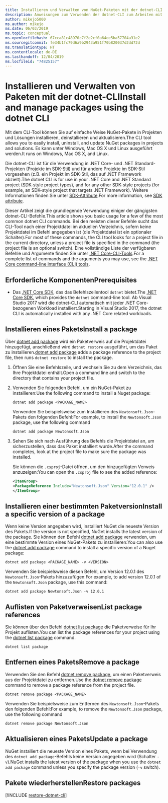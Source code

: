 ```yaml
---
title: Installieren und Verwalten von NuGet-Paketen mit der dotnet-CLI
description: Anweisungen zum Verwenden der dotnet-CLI zum Arbeiten mit NuGet-Paketen.
author: mikejo5000
ms.author: mikejo
ms.date: 06/03/2019
ms.topic: conceptual
ms.openlocfilehash: 67cca81c48970c7f2e2cf0a64ee5ba57704a31e2
ms.sourcegitcommit: fe34b1fc79d6a9b2943a951f70b820037d2dd72d
ms.translationtype: HT
ms.contentlocale: de-DE
ms.lasthandoff: 12/04/2019
ms.locfileid: "74825157"
---
```

# <a name="install-and-manage-packages-using-the-dotnet-cli"></a><span data-ttu-id="422dd-103">Installieren und Verwalten von Paketen mit der dotnet-CLI</span><span class="sxs-lookup"><span data-stu-id="422dd-103">Install and manage packages using the dotnet CLI</span></span>

<span data-ttu-id="422dd-104">Mit dem CLI-Tool können Sie auf einfache Weise NuGet-Pakete in Projekten und Lösungen installieren, deinstallieren und aktualisieren.</span><span class="sxs-lookup"><span data-stu-id="422dd-104">The CLI tool allows you to easily install, uninstall, and update NuGet packages in projects and solutions.</span></span> <span data-ttu-id="422dd-105">Es kann unter Windows, Mac OS X und Linux ausgeführt werden.</span><span class="sxs-lookup"><span data-stu-id="422dd-105">It runs on Windows, Mac OS X, and Linux.</span></span>

<span data-ttu-id="422dd-106">Die dotnet-CLI ist für die Verwendung in .NET Core- und .NET Standard-Projekten (Projekte im SDK-Stil) und für andere Projekte im SDK-Stil vorgesehen (z.B. ein Projekt im SDK-Stil, das auf .NET Framework abzielt).</span><span class="sxs-lookup"><span data-stu-id="422dd-106">The dotnet CLI is for use in your .NET Core and .NET Standard project (SDK-style project types), and for any other SDK-style projects (for example, an SDK-style project that targets .NET Framework).</span></span> <span data-ttu-id="422dd-107">Weitere Informationen finden Sie unter [SDK-Attribute](/dotnet/core/tools/csproj#additions).</span><span class="sxs-lookup"><span data-stu-id="422dd-107">For more information, see [SDK attribute](/dotnet/core/tools/csproj#additions).</span></span>

<span data-ttu-id="422dd-108">Dieser Artikel zeigt die grundlegende Verwendung einiger der gängigsten dotnet-CLI-Befehle.</span><span class="sxs-lookup"><span data-stu-id="422dd-108">This article shows you basic usage for a few of the most common dotnet CLI commands.</span></span> <span data-ttu-id="422dd-109">Bei den meisten dieser Befehle sucht das CLI-Tool nach einer Projektdatei im aktuellen Verzeichnis, sofern keine Projektdatei im Befehl angegeben ist (die Projektdatei ist ein optionaler Schalter).</span><span class="sxs-lookup"><span data-stu-id="422dd-109">For most of these commands, the CLI tool looks for a project file in the current directory, unless a project file is specified in the command (the project file is an optional switch).</span></span> <span data-ttu-id="422dd-110">Eine vollständige Liste der verfügbaren Befehle und Argumente finden Sie unter [.NET Core-CLI-Tools](../reference/dotnet-commands.md).</span><span class="sxs-lookup"><span data-stu-id="422dd-110">For a complete list of commands and the arguments you may use, see the [.NET Core command-line interface (CLI) tools](../reference/dotnet-commands.md).</span></span>

## <a name="prerequisites"></a><span data-ttu-id="422dd-111">Erforderliche Komponenten</span><span class="sxs-lookup"><span data-stu-id="422dd-111">Prerequisites</span></span>

- <span data-ttu-id="422dd-112">Das [.NET Core SDK](https://www.microsoft.com/net/download/), das das Befehlszeilentool `dotnet` bietet.</span><span class="sxs-lookup"><span data-stu-id="422dd-112">The [.NET Core SDK](https://www.microsoft.com/net/download/), which provides the `dotnet` command-line tool.</span></span> <span data-ttu-id="422dd-113">Ab Visual Studio 2017 wird die dotnet-CLI automatisch mit jeder .NET Core-bezogenen Workload installiert.</span><span class="sxs-lookup"><span data-stu-id="422dd-113">Starting in Visual Studio 2017, the dotnet CLI is automatically installed with any .NET Core related workloads.</span></span>

## <a name="install-a-package"></a><span data-ttu-id="422dd-114">Installieren eines Pakets</span><span class="sxs-lookup"><span data-stu-id="422dd-114">Install a package</span></span>

<span data-ttu-id="422dd-115">Über [dotnet add package](/dotnet/core/tools/dotnet-add-package?tabs=netcore2x) wird ein Paketverweis auf die Projektdatei hinzugefügt, anschließend wird `dotnet restore` ausgeführt, um das Paket zu installieren.</span><span class="sxs-lookup"><span data-stu-id="422dd-115">[dotnet add package](/dotnet/core/tools/dotnet-add-package?tabs=netcore2x) adds a package reference to the project file, then runs `dotnet restore` to install the package.</span></span>

1. <span data-ttu-id="422dd-116">Öffnen Sie eine Befehlszeile, und wechseln Sie zu dem Verzeichnis, das Ihre Projektdatei enthält.</span><span class="sxs-lookup"><span data-stu-id="422dd-116">Open a command line and switch to the directory that contains your project file.</span></span>

2. <span data-ttu-id="422dd-117">Verwenden Sie folgenden Befehl, um ein NuGet-Paket zu installieren:</span><span class="sxs-lookup"><span data-stu-id="422dd-117">Use the following command to install a Nuget package:</span></span>

    ```dotnetcli
    dotnet add package <PACKAGE_NAME>
    ```

    <span data-ttu-id="422dd-118">Verwenden Sie beispielsweise zum Installieren des `Newtonsoft.Json`-Pakets den folgenden Befehl:</span><span class="sxs-lookup"><span data-stu-id="422dd-118">For example, to install the `Newtonsoft.Json` package, use the following command</span></span>

    ```dotnetcli
    dotnet add package Newtonsoft.Json
    ```

3. <span data-ttu-id="422dd-119">Sehen Sie sich nach Ausführung des Befehls die Projektdatei an, um sicherzustellen, dass das Paket installiert wurde.</span><span class="sxs-lookup"><span data-stu-id="422dd-119">After the command completes, look at the project file to make sure the package was installed.</span></span>

   <span data-ttu-id="422dd-120">Sie können die `.csproj`-Datei öffnen, um den hinzugefügten Verweis anzuzeigen:</span><span class="sxs-lookup"><span data-stu-id="422dd-120">You can open the `.csproj` file to see the added reference:</span></span>

    ```xml
   <ItemGroup>
    <PackageReference Include="Newtonsoft.Json" Version="12.0.1" />
   </ItemGroup>
    ```

## <a name="install-a-specific-version-of-a-package"></a><span data-ttu-id="422dd-121">Installieren einer bestimmten Paketversion</span><span class="sxs-lookup"><span data-stu-id="422dd-121">Install a specific version of a package</span></span>

<span data-ttu-id="422dd-122">Wenn keine Version angegeben wird, installiert NuGet die neueste Version des Pakets.</span><span class="sxs-lookup"><span data-stu-id="422dd-122">If the version is not specified, NuGet installs the latest version of the package.</span></span> <span data-ttu-id="422dd-123">Sie können den Befehl [dotnet add package](/dotnet/core/tools/dotnet-add-package?tabs=netcore2x) verwenden, um eine bestimmte Version eines NuGet-Pakets zu installieren:</span><span class="sxs-lookup"><span data-stu-id="422dd-123">You can also use the [dotnet add package](/dotnet/core/tools/dotnet-add-package?tabs=netcore2x) command to install a specific version of a Nuget package:</span></span>

```dotnetcli
dotnet add package <PACKAGE_NAME> -v <VERSION>
```

<span data-ttu-id="422dd-124">Verwenden Sie beispielsweise diesen Befehl, um Version 12.0.1 des `Newtonsoft.Json`-Pakets hinzuzufügen:</span><span class="sxs-lookup"><span data-stu-id="422dd-124">For example, to add version 12.0.1 of the `Newtonsoft.Json` package, use this command:</span></span>

```dotnetcli
dotnet add package Newtonsoft.Json -v 12.0.1
```

## <a name="list-package-references"></a><span data-ttu-id="422dd-125">Auflisten von Paketverweisen</span><span class="sxs-lookup"><span data-stu-id="422dd-125">List package references</span></span>

<span data-ttu-id="422dd-126">Sie können über den Befehl [dotnet list package](/dotnet/core/tools/dotnet-list-package?tabs=netcore2x) die Paketverweise für Ihr Projekt auflisten.</span><span class="sxs-lookup"><span data-stu-id="422dd-126">You can list the package references for your project using the [dotnet list package](/dotnet/core/tools/dotnet-list-package?tabs=netcore2x) command.</span></span>

```dotnetcli
dotnet list package
```

## <a name="remove-a-package"></a><span data-ttu-id="422dd-127">Entfernen eines Pakets</span><span class="sxs-lookup"><span data-stu-id="422dd-127">Remove a package</span></span>

<span data-ttu-id="422dd-128">Verwenden Sie den Befehl [dotnet remove package](/dotnet/core/tools/dotnet-remove-package?tabs=netcore2x), um einen Paketverweis aus der Projektdatei zu entfernen.</span><span class="sxs-lookup"><span data-stu-id="422dd-128">Use the [dotnet remove package](/dotnet/core/tools/dotnet-remove-package?tabs=netcore2x) command to remove a package reference from the project file.</span></span>

```dotnetcli
dotnet remove package <PACKAGE_NAME>
```

<span data-ttu-id="422dd-129">Verwenden Sie beispielsweise zum Entfernen des `Newtonsoft.Json`-Pakets den folgenden Befehl:</span><span class="sxs-lookup"><span data-stu-id="422dd-129">For example, to remove the `Newtonsoft.Json` package, use the following command</span></span>

```dotnetcli
dotnet remove package Newtonsoft.Json
```

## <a name="update-a-package"></a><span data-ttu-id="422dd-130">Aktualisieren eines Pakets</span><span class="sxs-lookup"><span data-stu-id="422dd-130">Update a package</span></span>

<span data-ttu-id="422dd-131">NuGet installiert die neueste Version eines Pakets, wenn bei Verwendung des `dotnet add package`-Befehls keine Version angegeben wird (Schalter `-v`).</span><span class="sxs-lookup"><span data-stu-id="422dd-131">NuGet installs the latest version of the package when you use the `dotnet add package` command unless you specify the package version (`-v` switch).</span></span>

## <a name="restore-packages"></a><span data-ttu-id="422dd-132">Pakete wiederherstellen</span><span class="sxs-lookup"><span data-stu-id="422dd-132">Restore packages</span></span>

[!INCLUDE [restore-dotnet-cli](includes/restore-dotnet-cli.md)]
